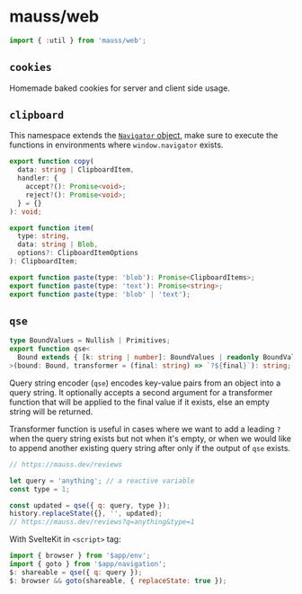 # mauss/web

```js
import { :util } from 'mauss/web';
```

## `cookies`

Homemade baked cookies for server and client side usage.

## `clipboard`

This namespace extends the [`Navigator` object](https://developer.mozilla.org/en-US/docs/Web/API/Navigator), make sure to execute the functions in environments where `window.navigator` exists.

```ts
export function copy(
  data: string | ClipboardItem,
  handler: {
    accept?(): Promise<void>;
    reject?(): Promise<void>;
  } = {}
): void;

export function item(
  type: string,
  data: string | Blob,
  options?: ClipboardItemOptions
): ClipboardItem;

export function paste(type: 'blob'): Promise<ClipboardItems>;
export function paste(type: 'text'): Promise<string>;
export function paste(type: 'blob' | 'text');
```

## `qse`

```ts
type BoundValues = Nullish | Primitives;
export function qse<
  Bound extends { [k: string | number]: BoundValues | readonly BoundValues[] }
>(bound: Bound, transformer = (final: string) => `?${final}`): string;
```

Query string encoder (`qse`) encodes key-value pairs from an object into a query string. It optionally accepts a second argument for a transformer function that will be applied to the final value if it exists, else an empty string will be returned.

Transformer function is useful in cases where we want to add a leading `?` when the query string exists but not when it's empty, or when we would like to append another existing query string after only if the output of `qse` exists.

```js
// https://mauss.dev/reviews

let query = 'anything'; // a reactive variable
const type = 1;

const updated = qse({ q: query, type });
history.replaceState({}, '', updated);
// https://mauss.dev/reviews?q=anything&type=1
```

With SvelteKit in `<script>` tag:

```js
import { browser } from '$app/env';
import { goto } from '$app/navigation';
$: shareable = qse({ q: query });
$: browser && goto(shareable, { replaceState: true });
```
